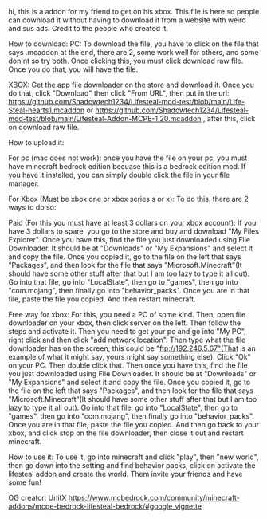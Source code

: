 hi, this is a addon for my friend to get on his xbox. This file is here so people can download it without having to download it from a website with weird and sus ads. Credit to the people who created it.


How to download:
PC:
To download the file, you have to click on the file that says .mcaddon at the end, there are 2, some work well for others, and some don'nt so try both. Once clicking this, you must click download raw file. Once you do that, you will have the file.

XBOX:
Get the app file downloader on the store and download it. Once you do that, click "Download" then click "From URL", then put in the url: https://github.com/Shadowtech1234/Lifesteal-mod-test/blob/main/Life-Steal-hearts1.mcaddon    or      https://github.com/Shadowtech1234/Lifesteal-mod-test/blob/main/Lifesteal-Addon-MCPE-1.20.mcaddon   , after this, click on download raw file.


How to upload it:

   For pc  (mac does not work):
   once you have the file on your pc, you must have minecraft bedrock edition becuase this is a bedrock edition mod. If you have it installed, you can simply double click the file in your file manager.
      
  For Xbox  (Must be xbox one or xbox series s or x):
    To do this, there are 2 ways to do so:
    
  Paid (For this you must have at least 3 dollars on your xbox account):
    If you have 3 dollars to spare, you go to the store and buy and download "My Files Explorer". Once you have this, find the file you just downloaded using File Downloader. It should be at "Downloads" or "My Expansions" and select it and copy the file. Once you copied it, go to the file on the left that says "Packages", and then look for the file that says "Microsoft.Minecraft"(It should have some other stuff after that but I am too lazy to type it all out). Go into that file, go into "LocalState", then go to "games", then go into "com.mojang", then finally go into "behavior_packs". Once you are in that file, paste the file you copied. And then restart minecraft.

  Free way for xbox:
  For this, you need a PC of some kind. Then, open file downloader on your xbox, then click server on the left. Then follow the steps and activate it. Then you need to get your pc and go into "My PC", right click and then click "add network location". Then type what the file downloader has on the screen, this could be "ftp://192.246.5.67"(That is an example of what it might say, yours might say something else). Click "Ok" on your PC. Then double click that. Then once you have this, find the file you just downloaded using File Downloader. It should be at "Downloads" or "My Expansions" and select it and copy the file. Once you copied it, go to the file on the left that says "Packages", and then look for the file that says "Microsoft.Minecraft"(It should have some other stuff after that but I am too lazy to type it all out). Go into that file, go into "LocalState", then go to "games", then go into "com.mojang", then finally go into "behavior_packs". Once you are in that file, paste the file you copied. And then go back to your xbox, and click stop on the file downloader, then close it out and restart minecraft.

How to use it:
To use it, go into minecraft and click "play", then "new world", then go down into the setting and find behavior packs, click on activate the lifesteal addon and create the world. Them invite your friends and have some fun!


OG creator: UnitX
https://www.mcbedrock.com/community/minecraft-addons/mcpe-bedrock-lifesteal-bedrock/#google_vignette
